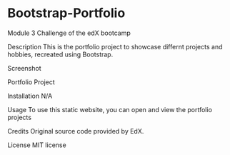 # Bootstrap-Portfolio

Module 3 Challenge of the edX bootcamp

Description
This is the portfolio project to showcase differnt projects and hobbies, recreated using Bootstrap.

Screenshot


Portfolio Project

Installation
N/A

Usage
To use this static website, you can open and view the portfolio projects

Credits
Original source code provided by EdX.

License
MIT license
